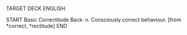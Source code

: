 TARGET DECK
ENGLISH

START
Basic
Correctitude
Back: n. Consciously correct behaviour. [from *correct, *rectitude]
END
